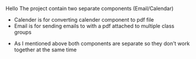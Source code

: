 Hello
The project contain two separate components (Email/Calendar)
 * Calender is for converting calender component to pdf file
 * Email is for sending emails to with a pdf attached to multiple class groups 
- As I mentioned above both components are separate so they don't work together at the same time
